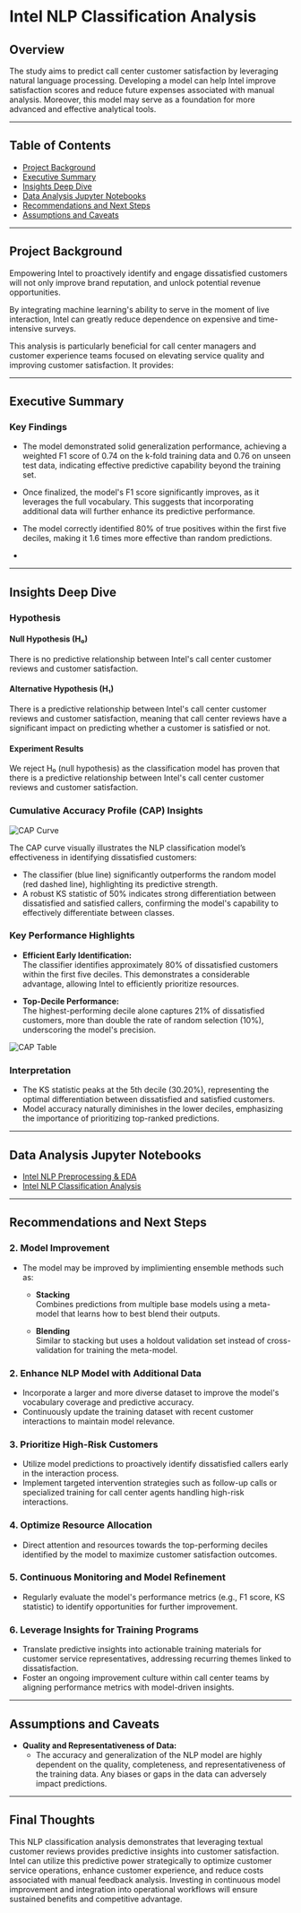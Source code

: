 # **Intel NLP Classification Analysis**

## **Overview**
The study aims to predict call center customer satisfaction by leveraging natural language processing. Developing a model can help Intel improve satisfaction scores and reduce future expenses associated with manual analysis. Moreover, this model may serve as a foundation for more advanced and effective analytical tools.

---

## **Table of Contents**
- [Project Background](#project-background)
- [Executive Summary](#executive-summary)
- [Insights Deep Dive](#insights-deep-dive)
- [Data Analysis Jupyter Notebooks](#Data-Analysis-Jupyter-Notebooks)
- [Recommendations and Next Steps](#recommendations-and-next-steps)
- [Assumptions and Caveats](#assumptions-and-caveats)

---

## **Project Background**
Empowering Intel to proactively identify and engage dissatisfied customers will not only improve brand reputation, and unlock potential revenue opportunities.

By integrating machine learning's ability to serve in the moment of live interaction, Intel can greatly reduce dependence on expensive and time-intensive surveys.

This analysis is particularly beneficial for call center managers and customer experience teams focused on elevating service quality and improving customer satisfaction. It provides:

---

## **Executive Summary**

### **Key Findings**

- The model demonstrated solid generalization performance, achieving a weighted F1 score of 0.74 on the k-fold training data and 0.76 on unseen test data, indicating effective predictive capability beyond the training set.
  
- Once finalized, the model's F1 score significantly improves, as it leverages the full vocabulary. This suggests that incorporating additional data will further enhance its predictive performance.

- The model correctly identified 80% of true positives within the first five deciles, making it 1.6 times more effective than random predictions.
- 
---

## **Insights Deep Dive**

### Hypothesis

#### Null Hypothesis (H₀)
There is no predictive relationship between Intel's call center customer reviews and customer satisfaction.

#### Alternative Hypothesis (H₁)
There is a predictive relationship between Intel's call center customer reviews and customer satisfaction, meaning that call center reviews have a significant impact on predicting whether a customer is satisfied or not.

#### Experiment Results
We reject H₀ (null hypothesis) as the classification model has proven that there is a predictive relationship between Intel's call center customer reviews and customer satisfaction.

### **Cumulative Accuracy Profile (CAP) Insights**

![CAP Curve](./ReadMe_Images/CAP.png)

The CAP curve visually illustrates the NLP classification model’s effectiveness in identifying dissatisfied customers:

- The classifier (blue line) significantly outperforms the random model (red dashed line), highlighting its predictive strength.
- A robust KS statistic of 50% indicates strong differentiation between dissatisfied and satisfied callers, confirming the model's capability to effectively differentiate between classes.

### **Key Performance Highlights**

- **Efficient Early Identification:**  
  The classifier identifies approximately 80% of dissatisfied customers within the first five deciles. This demonstrates a considerable advantage, allowing Intel to efficiently prioritize resources.

- **Top-Decile Performance:**  
  The highest-performing decile alone captures 21% of dissatisfied customers, more than double the rate of random selection (10%), underscoring the model's precision.

![CAP Table](./ReadMe_Images/CAP_Table.JPG)

### **Interpretation**
- The KS statistic peaks at the 5th decile (30.20%), representing the optimal differentiation between dissatisfied and satisfied customers.
- Model accuracy naturally diminishes in the lower deciles, emphasizing the importance of prioritizing top-ranked predictions.

---

## **Data Analysis Jupyter Notebooks**
- [Intel NLP Preprocessing & EDA](./Intel_NLP_Preprocessing_EDA.ipynb)  
- [Intel NLP Classification Analysis](./Intel_NLP_Classification_Analysis.ipynb)  

---

## **Recommendations and Next Steps**

### **2. Model Improvement**  
- The model may be improved by implimienting ensemble methods such as:

  - **Stacking**  
  Combines predictions from multiple base models using a meta-model that learns how to best blend their outputs.

  - **Blending**  
  Similar to stacking but uses a holdout validation set instead of cross-validation for training the meta-model.

### **2. Enhance NLP Model with Additional Data**  
- Incorporate a larger and more diverse dataset to improve the model's vocabulary coverage and predictive accuracy.
- Continuously update the training dataset with recent customer interactions to maintain model relevance.

### **3. Prioritize High-Risk Customers**
- Utilize model predictions to proactively identify dissatisfied callers early in the interaction process.
- Implement targeted intervention strategies such as follow-up calls or specialized training for call center agents handling high-risk interactions.

### **4. Optimize Resource Allocation**
- Direct attention and resources towards the top-performing deciles identified by the model to maximize customer satisfaction outcomes.

### **5. Continuous Monitoring and Model Refinement**
- Regularly evaluate the model's performance metrics (e.g., F1 score, KS statistic) to identify opportunities for further improvement.

### **6. Leverage Insights for Training Programs**
- Translate predictive insights into actionable training materials for customer service representatives, addressing recurring themes linked to dissatisfaction.
- Foster an ongoing improvement culture within call center teams by aligning performance metrics with model-driven insights.

---

## **Assumptions and Caveats**  

- **Quality and Representativeness of Data:**
  - The accuracy and generalization of the NLP model are highly dependent on the quality, completeness, and representativeness of the training data. Any biases or gaps in the data can adversely impact predictions.

---

## **Final Thoughts**
This NLP classification analysis demonstrates that leveraging textual customer reviews provides predictive insights into customer satisfaction. Intel can utilize this predictive power strategically to optimize customer service operations, enhance customer experience, and reduce costs associated with manual feedback analysis. Investing in continuous model improvement and integration into operational workflows will ensure sustained benefits and competitive advantage.


